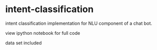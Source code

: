 # intent-classification
intent classification implementation for NLU component of a chat bot.

view ipython notebook for full code

data set included
